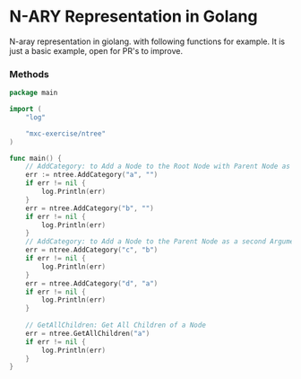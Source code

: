 # N-ARY Representation in Golang
N-aray representation in giolang. with following functions for example. It is just a basic example, open for PR's to improve.

### Methods
```go
package main

import (
	"log"

	"mxc-exercise/ntree"
)

func main() {
    // AddCategory: to Add a Node to the Root Node with Parent Node as empty String
	err := ntree.AddCategory("a", "")
	if err != nil {
		log.Println(err)
    }
	err = ntree.AddCategory("b", "")
	if err != nil {
		log.Println(err)
    }
    // AddCategory: to Add a Node to the Parent Node as a second Argument
	err = ntree.AddCategory("c", "b")
	if err != nil {
		log.Println(err)
	}
	err = ntree.AddCategory("d", "a")
	if err != nil {
		log.Println(err)
    }
    
    // GetAllChildren: Get All Children of a Node
	err = ntree.GetAllChildren("a")
	if err != nil {
		log.Println(err)
	}
}
```